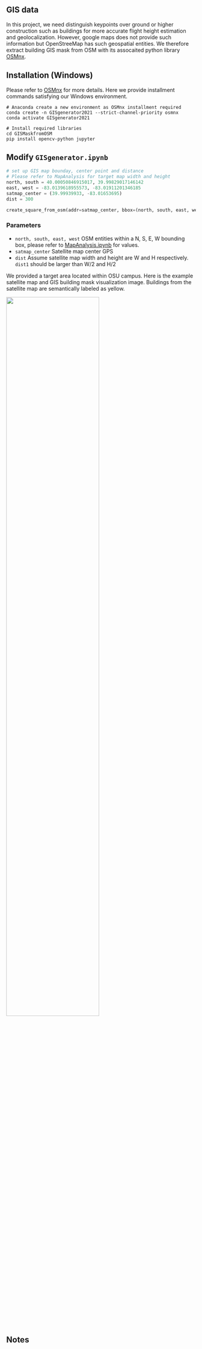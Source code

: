 ## GIS data
In this project, we need distinguish keypoints over ground or higher construction such as buildings for more accurate flight height estimation and geolocalization. However, google maps does not provide such information but OpenStreeMap has such geospatial entities. We therefore extract building GIS mask from OSM with its assocaited python library [OSMnx](https://osmnx.readthedocs.io/en/stable/osmnx.html#module-osmnx.geometries).

## Installation (Windows)
Please refer to [OSMnx](https://github.com/gboeing/osmnx) for more details. Here we provide installment commands satisfying our Windows environment.
```shell
# Anaconda create a new environment as OSMnx installment required
conda create -n GISgenerator2021 --strict-channel-priority osmnx
conda activate GISgenerator2021

# Install required libraries
cd GISMaskfromOSM
pip install opencv-python jupyter
```

## Modify `GISgenerator.ipynb`
```python
# set up GIS map bounday, center point and distance
# Please refer to MapAnalysis for target map width and height
north, south = 40.00050846915017, 39.99829017146142
east, west = -83.0139618955573, -83.01911201346185
satmap_center = (39.99939933, -83.01653695)
dist = 300

create_square_from_osm(addr=satmap_center, bbox=(north, south, east, west), dist=dist)
```
### Parameters
- `north, south, east, west` OSM entities within a N, S, E, W bounding box, please refer to [MapAnalysis.ipynb](https://github.com/OSUPCVLab/UbihereDrone2021/blob/main/Satellite%20Map%20Generation/MapAnalysis.ipynb) for values.
- `satmap_center` Satellite map center GPS 
- `dist` Assume satellite map width and height are W and H respectively. `dist1` should be larger than W/2 and H/2
 
We provided a target area located within OSU campus. Here is the example satellite map and GIS building mask visualization image. Buildings from the satellite map are semantically labeled as yellow.

<img src="https://github.com/OSUPCVLab/UbihereDrone2021/blob/main/GISMaskfromOSM/sat_mask.png" width=70% height=70% />


## Notes

